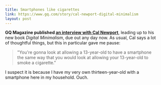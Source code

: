 ```yaml
---
title: Smartphones like cigarettes
link: https://www.gq.com/story/cal-newport-digital-minimalism
layout: post
---
```


**GQ Magazine published [an interview with Cal Newport](https://www.gq.com/story/cal-newport-digital-minimalism)**, leading up to his new book *Digital Minimalism*, due out any day now. As usual, Cal says a lot of thoughtful things, but this in particular gave me pause:

> "You're gonna look at allowing a 13-year-old to have a smartphone the same way that you would look at allowing your 13-year-old to smoke a cigarette."

I suspect it is because I have my very own thirteen-year-old with a smartphone here in my household. Ouch.